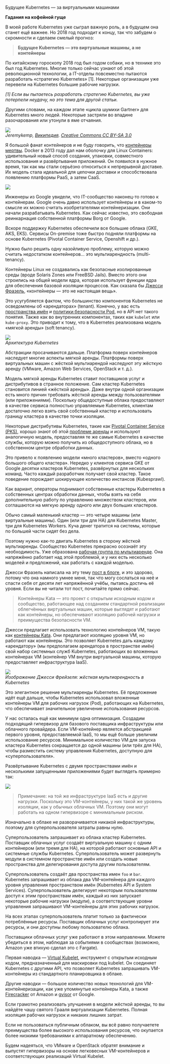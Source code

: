 Будущее Kubernetes — за виртуальными машинами

**Гадания на кофейной гуще**

В моей работе Kubernetes уже сыграл важную роль, а в будущем она станет ещё важнее. Но 2018 год подходит к концу, так что забудем о скромности и сделаем смелый прогноз:

> **Будущее Kubernetes — это виртуальные машины, а не контейнеры**

По китайскому гороскопу 2018 год был годом собаки, но в технике это был год Kubernetes. Многие только сейчас узнают об этой революционной технологии, а IT-отделы повсеместно пытаются разработать «стратегию Kubernetes» \[1\]. Некоторые организации уже перевели на Kubernetes большие рабочие нагрузки.

_\[1\] Если вы пытаетесь разработать стратегию Kubernetes, вы уже потерпели неудачу, но это тема для другой статьи._  
  
Другими словами, на каждом этапе «цикла шумихи Gartner» для Kubernetes много людей. Некоторые застряли во впадине разочарования или утонули в яме отчаяния.

![](../_resources/779259cdf2a145bb8fe5be5df06489a5.png)  
_Jeremykemp, [Википедия](https://commons.wikimedia.org/wiki/File:Gartner_Hype_Cycle.svg). [Creative Commons CC BY-SA 3.0](https://creativecommons.org/licenses/by-sa/3.0)_

Я большой фанат контейнеров и не буду говорить, что [контейнеры мертвы](https://chrisshort.net/docker-inc-is-dead/). Docker в 2013 году дал нам оболочку для Linux Containers: удивительный новый способ создания, упаковки, совместного использования и развёртывания приложений. Он появился в нужное время, так как мы стали серьёзно относиться к непрерывной доставке. Их модель стала идеальной для цепочки доставки и способствовала появлению платформы PaaS, а затем CaaS.

![](../_resources/cdbc98be5f5844d19b889bbb2731174d.png)

Инженеры из Google увидели, что IT-сообщество наконец-то готово к контейнерам. Google очень давно использует контейнеры и в каком-то смысле их можно считать изобретателями контейнеризации. Они начали разрабатывать Kubernetes. Как сейчас известно, это свободная реинкарнация собственной платформы Borg от Google.

Вскоре поддержку Kubernetes обеспечили все большие облака (GKE, AKS, EKS). Сервисы On-premise тоже быстро подняли платформы на основе Kubernetes (Pivotal Container Service, Openshift и др.).

Нужно было решить одну назойливую проблему, которую можно считать недостатком контейнеров… это мультиарендность (multi-tenancy).

Контейнеры Linux не создавались как безопасные изолированные среды (вроде Solaris Zones или FreeBSD Jails). Вместо этого они строились на общей модели ядра, которая использует функции ядра для обеспечения базовой изоляции процессов. Как сказала бы [Джесси Фразель](https://blog.jessfraz.com/post/containers-zones-jails-vms/), «контейнеры — это не настоящая вещь».

Это усугубляется фактом, что большинство компонентов Kubernetes не осведомлены об «арендаторах» (tenant). Конечно, у вас есть [пространства имён](https://kubernetes.io/docs/concepts/overview/working-with-objects/namespaces/) и [политики безопасности Pod](https://kubernetes.io/docs/concepts/policy/pod-security-policy/), но в API нет такого понятия. Также как во внутренних компонентах, таких как `kubelet` или `kube-proxy`. Это приводит к тому, что в Kubernetes реализована модель «мягкой аренды» (soft tenancy).

![](../_resources/f5850a1360f249d08cef4ebc8b23d553.png)  
_Архитектура Kubernetes_

Абстракции просачиваются дальше. Платформа поверх контейнеров наследует многие аспекты мягкой аренды. Платформы поверх виртуальных машин с жёсткой мультиарендой наследуют эту жёсткую аренду (VMware, Amazon Web Services, OpenStack и т. д.).

Модель мягкой аренды Kubernetes ставит поставщиков услуг и дистрибутивов в странное положение. Сам кластер Kubernetes становится линией «жёсткой аренды». Даже внутри одной организации есть много причин требовать жёсткой аренды между пользователями (или приложениями). Поскольку общедоступные облака предоставляют в качестве сервиса полностью управляемые Kubernetes, клиентам достаточно легко взять свой собственный кластер и использовать границу кластера в качестве точки изоляции.

Некоторые дистрибутивы Kubernetes, такие как [Pivotal Container Service (PKS)](https://pivotal.io/platform/pivotal-container-service), хорошо знают об этой [проблеме аренды](https://content.pivotal.io/youtube-uberflip/kubernetes-one-cluster-or-many-3) и используют аналогичную модель, предоставляя те же самые Kubernetes в качестве службы, которую можно получить из общедоступного облака, но в собственном центре обработки данных.

Это привело к появлению модели «много кластеров», вместо «одного большого общего кластера». Нередко у клиентов сервиса GKE от Google десятки кластеров Kubernetes, развёрнутых для нескольких команд. Часто каждый разработчик получает свой кластер. Такое поведение порождает шокирующее количество инстансов (Kubesprawl).

Как вариант, операторы поднимают собственные кластеры Kubernetes в собственных центрах обработки данных, чтобы взять на себя дополнительную работу по управлению множеством кластеров, или соглашаются на мягкую аренду одного или двух больших кластеров.

Обычо самый маленький кластер — это четыре машины (или виртуальные машины). Один (или три для HA) для Kubernetes Master, три для Kubernetes Workers. Куча денег тратится на системы, которые по большей части сидят без дела.

Поэтому нужно как-то двигать Kubernetes в сторону жёсткой мультиаренды. Сообщество Kubernetes прекрасно осознаёт эту необходимость. Уже образована [рабочая группа по мультиаренде](https://groups.google.com/forum/#!forum/kubernetes-wg-multitenancy). Она напряжённо работает над этой проблемой, и у них есть несколько моделей и предложений, как работать с каждой моделью.

Джесси Фразель написала на эту тему [пост в блоге](https://blog.jessfraz.com/post/hard-multi-tenancy-in-kubernetes/), и это здорово, потому что она намного умнее меня, так что могу сослаться на неё и спасти себя от десяти лет напряжённой учёбы, пытаясь достичь её уровня. Если вы не читали тот пост, почитайте прямо сейчас.

  

> Контейнеры Kata — это проект с открытым исходным кодом и сообщество, работающее над созданием стандартной реализации облегчённых виртуальных машин, которые выглядят и работают как контейнеры, но обеспечивают изоляцию рабочей нагрузки и преимущества безопасности VM.

Джесси предлагает использовать технологию контейнеров VM, такую как [контейнеры Kata](https://katacontainers.io/). Они предлагают изоляцию уровня VM, но работают как контейнеры. Это позволяет Kubernetes дать каждому «арендатору» (мы предполагаем арендатора в пространстве имён) свой набор системных служб Kubernetes, работающих во вложенных контейнерах VM (контейнер VM внутри виртуальной машины, которую предоставляет инфраструктура IaaS).

![](../_resources/4819bb1a767946baa6e784998be2759b.png)  
_Изображение Джесси Фрейзеля: жёсткая мультиарендность в Kubernetes_

Это элегантное решение мультиаренды Kubernetes. Её предложение идёт ещё дальше, чтобы Kubernetes использовал вложенные контейнеры VM для рабочих нагрузок (Pod), работающих на Kubernetes, что обеспечивает значительное увеличение использования ресурсов.

У нас осталась ещё как минимум одна оптимизация. Создадим подходящий гипервизор для базового поставщика инфраструктуры или облачного провайдера. Если VM-контейнер является абстракцией первого уровня, предоставляемой IaaS, то мы ещё больше увеличим использование ресурсов. Минимальное количество VM для запуска кластера Kubernetes сокращается до одной машины (или трёх для HA), чтобы разместить систему управления Kubernetes, доступную для «суперпользователя».

Развёртывание Kubernetes с двумя пространствами имён и несколькими запущенными приложениями будет выглядеть примерно так:

![](../_resources/cb9f295af24d4d849b28705f1ff60101.png)

> Примечание: на той же инфраструктуре IaaS есть и другие нагрузки. Поскольку это VM-контейнеры, у них такой же уровень изоляции, как у обычных облачных VM. Поэтому они могут работать на одном гипервизоре с минимальным риском.

Изначально в облаке не разворачивается никакой инфраструктуры, поэтому для суперпользователя затраты равны нулю.

Суперпользователь запрашивает из облака кластер Kubernetes. Поставщик облачных услуг создаёт виртуальную машину с одним контейнером (или тремя для HA), на которой работают основные API и системные службы Kubernetes. Суперпользователь может развернуть модули в системном пространстве имён или создать новые пространства для делегирования доступа другим пользователям.

Суперпользователь создаёт два пространства имен `foo` и `bar`. Kubernetes запрашивает из облака два VM-контейнера для каждого уровня управления пространством имён (Kubernetes API и System Services). Суперпользователь делегирует некоторым пользователям доступ к этим пространствам имён, каждый из них запускает некоторые рабочие нагрузки (модули), а соответствующие уровни управления запрашивают VM-контейнеры для этих рабочих нагрузок.

На всех этапах суперпользователь платит только за фактически потреблённые ресурсы. Поставщик облачных услуг контролирует эти ресурсы, и они доступны любому пользователю облака.

Поставщики облачных услуг уже работают в этом направлении. Можете убедиться в этом, наблюдая за событиями в сообществах (возможно, Amazon уже втихую сделал это с Fargate).

Первая наводка — [Virtual Kubelet](https://github.com/virtual-kubelet/virtual-kubelet), инструмент с открытым исходным кодом, предназначенный для маскировки под kubelet. Он соединяет Kubernetes с другими API, что позволяет Kubernetes запрашивать VM-контейнеры из стандартного планировщика в облаке.

Другие наводки — большое количество новых технологий для VM-контейнеризации, как уже упомянутые контейнеры Kata, а также [Firecracker](https://aws.amazon.com/blogs/opensource/firecracker-open-source-secure-fast-microvm-serverless/) от Amazon и [gvisor](https://github.com/google/gvisor) от Google.

Если грамотно реализовать улучшения в модели жёсткой аренды, то вы найдёте чашу святого Грааля виртуализации Kubernetes. Полная изоляция рабочих нагрузок и никаких лишних затрат.

Если не пользоваться публичным облаком, вы всё равно получаетете преимущества более высокого использования ресурсов, что окупается более низкими требованиями к аппаратному обеспечению.

Будем надеяться, что VMware и OpenStack обратят внимание и выпустят гипервизоры на основе легковесных VM-контейнеров и соответствующих реализаций Virtual Kubelet.